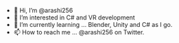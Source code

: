 - 👋 Hi, I’m @arashi256
- 👀 I’m interested in C# and VR development
- 🌱 I’m currently learning ... Blender, Unity and C# as I go.
- 📫 How to reach me ... @arashi256 on Twitter.

<!---
arashi256/arashi256 is a ✨ special ✨ repository because its `README.md` (this file) appears on your GitHub profile.
You can click the Preview link to take a look at your changes.
--->
